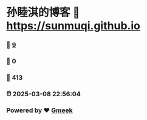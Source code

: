 # 孙睦淇的博客 :link: https://sunmuqi.github.io 
### :page_facing_up: [9](https://sunmuqi.github.io/tag.html) 
### :speech_balloon: 0 
### :hibiscus: 413 
### :alarm_clock: 2025-03-08 22:56:04 
### Powered by :heart: [Gmeek](https://github.com/Meekdai/Gmeek)
